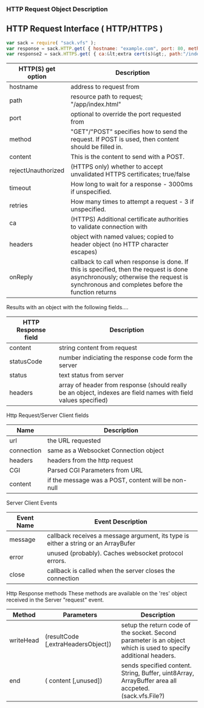 ### HTTP Request Object Description

## HTTP Request Interface ( HTTP/HTTPS )

``` js
var sack = require( "sack.vfs" );
var response = sack.HTTP.get( { hostname: "example.com", port: 80, method : "get", path : "/" } );
var response2 = sack.HTTPS.get( { ca:&lt;extra cert(s)&gt;, path:"/index.html" } );
```

| HTTP(S) get option | Description |
|----|-----|
| hostname | address to request from |
| path | resource path to request; "/app/index.html"  |
| port | optional to override the port requested from |
| method | "GET"/"POST" specifies how to send the request.  If POST is used, then content should be filled in. |
| content | This is the content to send with a POST. |
| rejectUnauthorized | (HTTPS only) whether to accept unvalidated HTTPS certificates; true/false |
| timeout | How long to wait for a response - 3000ms if unspecified. |
| retries | How many times to attempt a request - 3 if unspecified. |
| ca | (HTTPS) Additional certificate authorities to validate connection with |
| headers | object with named values; copied to header object (no HTTP character escapes) |
| onReply | callback to call when response is done.  If this is specified, then the request is done asynchronously; otherwise the request is synchronous and completes before the function returns |

Results with an object with the following fields....

| HTTP Response field | Description |
|----|----|
| content | string content from request |
| statusCode | number indiciating the response code form the server |
| status | text status from server |
| headers | array of header from response (should really be an object, indexes are field names with field values specified) |



Http Request/Server Client fields

  | Name  | Description |
  |----|----|
  | url | the URL requested |
  | connection | same as a Websocket Connection object |
  | headers | headers from the http request |
  | CGI | Parsed CGI Parameters from URL |
  | content | if the message was a POST, content will be non-null |

Server Client Events

  | Event Name | Event Description |
  |---|---|
  |message | callback receives a message argument, its type is either a string or an ArrayBufer |
  |error | unused (probably).  Caches websocket protocol errors. |
  |close | callback is called when the server closes the connection |


Http Response methods
   These methods are available on the 'res' object received in the Server "request" event.

  | Method | Parameters | Description |
  |----|----|-----|
  | writeHead | (resultCode [,extraHeadersObject]) | setup the return code of the socket.  Second parameter is an object which is used to specify additional headers. |
  | end | ( content [,unused]) | sends specified content.  String, Buffer, uint8Array, ArrayBuffer area all accpeted.  (sack.vfs.File?) |

